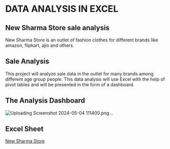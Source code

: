 # DATA ANALYSIS IN EXCEL

## New Sharma Store sale analysis
New Sharma Store is an outlet of fashion clothes for different brands like amazon, flipkart, ajio and others.

## Sale Analysis
This project will analyze sale data in the outlet for many brands among different age group people. This data analysis will use Excel with the help of pivot tables and will be presented in the form of a dashboard.



## The Analysis Dashboard

![Uploading Screenshot 2024-05-04 111400.png…]()


## Excel Sheet

[New Sharma Store](https://1drv.ms/x/s!ApQGT7T4c7t1nXS9L47qK9tw7PJ-?e=oBySWP)
